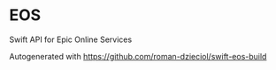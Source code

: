 # EOS

Swift API for Epic Online Services

Autogenerated with https://github.com/roman-dzieciol/swift-eos-build

